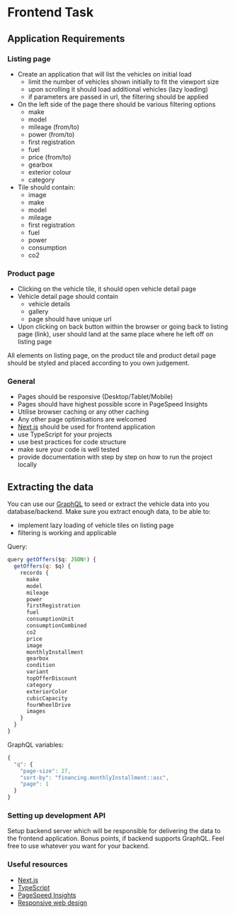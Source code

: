 # Frontend Task

## Application Requirements

### Listing page

- Create an application that will list the vehicles on initial load
  - limit the number of vehicles shown initially to fit the viewport size
  - upon scrolling it should load additional vehicles (lazy loading)
  - if parameters are passed in url, the filtering should be applied
- On the left side of the page there should be various filtering options
  - make
  - model
  - mileage (from/to)
  - power (from/to)
  - first registration
  - fuel
  - price (from/to)
  - gearbox
  - exterior colour
  - category
- Tile should contain:
  - image
  - make
  - model
  - mileage
  - first registration
  - fuel
  - power
  - consumption
  - co2

### Product page

- Clicking on the vehicle tile, it should open vehicle detail page
- Vehicle detail page should contain
  - vehicle details
  - gallery
  - page should have unique url
- Upon clicking on back button within the browser or going back to listing page (link), user should land at the same place where he left off on listing page

All elements on listing page, on the product tile and product detail page should be styled and placed according to you own judgement.

### General

- Pages should be responsive (Desktop/Tablet/Mobile)
- Pages should have highest possible score in PageSpeed Insights
- Utilise browser caching or any other caching
- Any other page optimisations are welcomed
- [Next.js](https://nextjs.org/) should be used for frontend application
- use TypeScript for your projects
- use best practices for code structure
- make sure your code is well tested
- provide documentation with step by step on how to run the project locally

## Extracting the data

You can use our [GraphQL](https://im-graphql.instamotion.com) to seed or extract the vehicle data into you database/backend. Make sure you extract enough data, to be able to:

- implement lazy loading of vehicle tiles on listing page
- filtering is working and applicable

Query:

```javascript
query getOffers($q: JSON!) {
  getOffers(q: $q) {
    records {
      make
      model
      mileage
      power
      firstRegistration
      fuel
      consumptionUnit
      consumptionCombined
      co2
      price
      image
      monthlyInstallment
      gearbox
      condition
      variant
      topOfferDiscount
      category
      exteriorColor
      cubicCapacity
      fourWheelDrive
      images
    }
  }
}
```

GraphQL variables:

```javascript
{
  "q": {
    "page-size": 27,
    "sort-by": "financing.monthlyInstallment::asc",
    "page": 1
  }
}
```

### Setting up development API

Setup backend server which will be responsible for delivering the data to the frontend application. Bonus points, if backend supports GraphQL. Feel free to use whatever you want for your backend.

### Useful resources

- [Next.js](https://nextjs.org/)
- [TypeScript](https://www.typescriptlang.org/)
- [PageSpeed Insights](https://developers.google.com/speed/pagespeed/insights/)
- [Responsive web design](https://en.wikipedia.org/wiki/Responsive_web_design)
